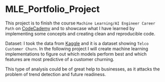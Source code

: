 # MLE_Portfolio_Project

This project is to finish the course `Machine Learning/AI Engineer Career Path` on [CodeCademy](https://www.codecademy.com/) and to showcase what I have learned by implementing some concepts and creating clean and reproducible code.

Dataset: 
I took the data from [Kaggle](https://www.kaggle.com/datasets/blastchar/telco-customer-churn?resource=download) and it is a dataset showing `Telco Customer Churn`. In the following project I will create machine learning implementations to figure out which models perform best and which features are most predictive of a customer churning.

This type of analysis could be of great help to businesses, as it attacks the problem of trend detection and future readiness.
